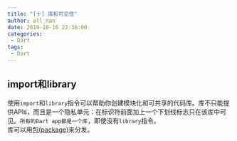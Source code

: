 ```yaml
---
title: "[十] 库和可见性"
author: all_nan
date: 2019-10-16 22:36:00
categories: 
 - Dart
tags: 
 - Dart
---
```


## import和library

使用`import`和`library`指令可以帮助你创建模块化和可共享的代码库。库不只能提供APIs，而且是一个隐私单元：在标识符前面加上一个下划线标志只在该库中可见。`所有的Dart app都是一个库`，即使没有`library`指令。  
库可以用[包(package)](https://dart.dev/guides/packages)来分发。
